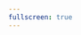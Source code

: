 ```yaml
---
fullscreen: true
---
```


<script>
export default {
  components: {
    Moon:() => import('./components/index.vue')
  }
}
</script>

<Moon />
